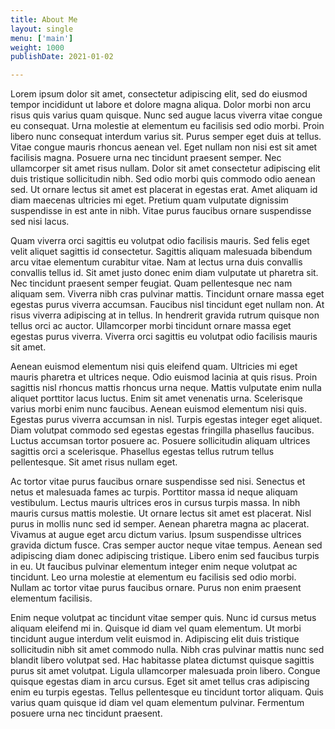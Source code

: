 ```yaml
---
title: About Me 
layout: single
menu: ['main']
weight: 1000
publishDate: 2021-01-02

---
```


Lorem ipsum dolor sit amet, consectetur adipiscing elit, sed do eiusmod tempor incididunt ut labore et dolore magna aliqua. Dolor morbi non arcu risus quis varius quam quisque. Nunc sed augue lacus viverra vitae congue eu consequat. Urna molestie at elementum eu facilisis sed odio morbi. Proin libero nunc consequat interdum varius sit. Purus semper eget duis at tellus. Vitae congue mauris rhoncus aenean vel. Eget nullam non nisi est sit amet facilisis magna. Posuere urna nec tincidunt praesent semper. Nec ullamcorper sit amet risus nullam. Dolor sit amet consectetur adipiscing elit duis tristique sollicitudin nibh. Sed odio morbi quis commodo odio aenean sed. Ut ornare lectus sit amet est placerat in egestas erat. Amet aliquam id diam maecenas ultricies mi eget. Pretium quam vulputate dignissim suspendisse in est ante in nibh. Vitae purus faucibus ornare suspendisse sed nisi lacus.

Quam viverra orci sagittis eu volutpat odio facilisis mauris. Sed felis eget velit aliquet sagittis id consectetur. Sagittis aliquam malesuada bibendum arcu vitae elementum curabitur vitae. Nam at lectus urna duis convallis convallis tellus id. Sit amet justo donec enim diam vulputate ut pharetra sit. Nec tincidunt praesent semper feugiat. Quam pellentesque nec nam aliquam sem. Viverra nibh cras pulvinar mattis. Tincidunt ornare massa eget egestas purus viverra accumsan. Faucibus nisl tincidunt eget nullam non. At risus viverra adipiscing at in tellus. In hendrerit gravida rutrum quisque non tellus orci ac auctor. Ullamcorper morbi tincidunt ornare massa eget egestas purus viverra. Viverra orci sagittis eu volutpat odio facilisis mauris sit amet.

Aenean euismod elementum nisi quis eleifend quam. Ultricies mi eget mauris pharetra et ultrices neque. Odio euismod lacinia at quis risus. Proin sagittis nisl rhoncus mattis rhoncus urna neque. Mattis vulputate enim nulla aliquet porttitor lacus luctus. Enim sit amet venenatis urna. Scelerisque varius morbi enim nunc faucibus. Aenean euismod elementum nisi quis. Egestas purus viverra accumsan in nisl. Turpis egestas integer eget aliquet. Diam volutpat commodo sed egestas egestas fringilla phasellus faucibus. Luctus accumsan tortor posuere ac. Posuere sollicitudin aliquam ultrices sagittis orci a scelerisque. Phasellus egestas tellus rutrum tellus pellentesque. Sit amet risus nullam eget.

Ac tortor vitae purus faucibus ornare suspendisse sed nisi. Senectus et netus et malesuada fames ac turpis. Porttitor massa id neque aliquam vestibulum. Lectus mauris ultrices eros in cursus turpis massa. In nibh mauris cursus mattis molestie. Ut ornare lectus sit amet est placerat. Nisl purus in mollis nunc sed id semper. Aenean pharetra magna ac placerat. Vivamus at augue eget arcu dictum varius. Ipsum suspendisse ultrices gravida dictum fusce. Cras semper auctor neque vitae tempus. Aenean sed adipiscing diam donec adipiscing tristique. Libero enim sed faucibus turpis in eu. Ut faucibus pulvinar elementum integer enim neque volutpat ac tincidunt. Leo urna molestie at elementum eu facilisis sed odio morbi. Nullam ac tortor vitae purus faucibus ornare. Purus non enim praesent elementum facilisis.

Enim neque volutpat ac tincidunt vitae semper quis. Nunc id cursus metus aliquam eleifend mi in. Quisque id diam vel quam elementum. Ut morbi tincidunt augue interdum velit euismod in. Adipiscing elit duis tristique sollicitudin nibh sit amet commodo nulla. Nibh cras pulvinar mattis nunc sed blandit libero volutpat sed. Hac habitasse platea dictumst quisque sagittis purus sit amet volutpat. Ligula ullamcorper malesuada proin libero. Congue quisque egestas diam in arcu cursus. Eget sit amet tellus cras adipiscing enim eu turpis egestas. Tellus pellentesque eu tincidunt tortor aliquam. Quis varius quam quisque id diam vel quam elementum pulvinar. Fermentum posuere urna nec tincidunt praesent.
